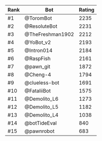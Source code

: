 Rank|Bot|Rating
---|---|---
#1|@ToromBot|2235
#2|@ResoluteBot|2231
#3|@TheFreshman1902|2212
#4|@YoBot_v2|2193
#5|@Intron014|2184
#6|@RaspFish|2161
#7|@pawn_git|1872
#8|@Cheng-4|1794
#9|@clueless-bot|1691
#10|@FataliiBot|1575
#11|@Demolito_L6|1273
#12|@Demolito_L5|1182
#13|@Demolito_L4|1038
#14|@botTideEval|840
#15|@pawnrobot|683
